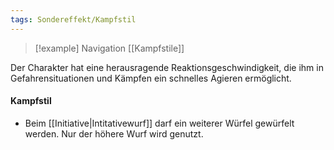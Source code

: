 ```yaml
---
tags: Sondereffekt/Kampfstil
---
```

> [!example] Navigation 
>  [[Kampfstile]]

Der Charakter hat eine herausragende Reaktionsgeschwindigkeit, die ihm in Gefahrensituationen und Kämpfen ein schnelles Agieren ermöglicht.

#### Kampfstil
- Beim [[Initiative|Intitativewurf]] darf ein weiterer Würfel gewürfelt werden. Nur der höhere Wurf wird genutzt.
